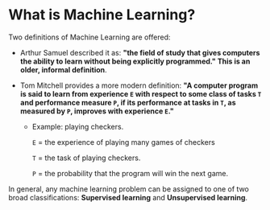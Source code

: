 
# What is Machine Learning?

Two definitions of Machine Learning are offered:

- Arthur Samuel described it as: **"the field of study that gives computers the ability to learn without being explicitly programmed." This is an older, informal definition**.

- Tom Mitchell provides a more modern definition: **"A computer program is said to learn from experience `E` with respect to some class of tasks `T` and performance measure `P`, if its performance at tasks in `T`, as measured by `P`, improves with experience `E`."**

  - Example: playing checkers.
    
    `E` = the experience of playing many games of checkers

    `T` = the task of playing checkers.
    
    `P` = the probability that the program will win the next game.

In general, any machine learning problem can be assigned to one of two broad classifications:
**Supervised learning** and **Unsupervised learning**.
